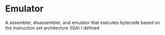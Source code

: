 # Emulator
A assembler, disassembler, and emulator that executes bytecode based on the instruction set architecture (ISA) I defined

